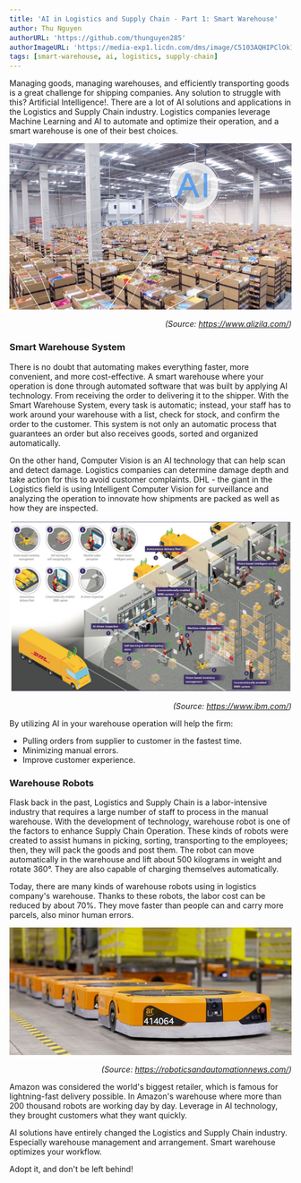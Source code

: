 ```yaml
---
title: 'AI in Logistics and Supply Chain - Part 1: Smart Warehouse'
author: Thu Nguyen
authorURL: 'https://github.com/thunguyen285'
authorImageURL: 'https://media-exp1.licdn.com/dms/image/C5103AQHIPClOk1d0Jw/profile-displayphoto-shrink_400_400/0/1556119647993?e=1632960000&v=beta&t=JgOibhNUIm7FpklsyGWpomRRTMefA5fMm4TbPQYhpbE'
tags: [smart-warehouse, ai, logistics, supply-chain]
---
```


Managing goods, managing warehouses,  and efficiently transporting goods is a great challenge for shipping companies. Any solution to struggle with this? Artificial Intelligence!. There are a lot of AI solutions and applications in the Logistics and Supply Chain industry. Logistics companies leverage Machine Learning and AI to automate and optimize their operation, and a smart warehouse is one of their best choices.

![banner](https://github.com/aioz-ai/ai-docs-cms/blob/main/content/blog/assets/2021-07-30-smart-warehouse/Screen-Shot-2018-05-31-at-2.04.27-PM.png?raw=true)
<!--truncate-->

*<div align="right">(Source: <a href="https://www.alizila.com/">https://www.alizila.com/</a>)</div>*

### Smart Warehouse System

There is no doubt that automating makes everything faster, more convenient, and more cost-effective. A smart warehouse where your operation is done through automated software that was built by applying AI technology. From receiving the order to delivering it to the shipper. With the Smart Warehouse System, every task is automatic; instead, your staff has to work around your warehouse with a list, check for stock, and confirm the order to the customer. This system is not only an automatic process that guarantees an order but also receives goods, sorted and organized automatically.

On the other hand, Computer Vision is an AI technology that can help scan and detect damage. Logistics companies can determine damage depth and take action for this to avoid customer complaints. DHL - the giant in the Logistics field is using Intelligent Computer Vision for surveillance and analyzing the operation to innovate how shipments are packed as well as how they are inspected.

![](https://github.com/aioz-ai/ai-docs-cms/blob/main/content/blog/assets/2021-07-30-smart-warehouse/DHL-info.jpeg?raw=true)

*<div align="right">(Source: <a href="https://www.ibm.com/">https://www.ibm.com/</a>)</div>*

By utilizing AI in your warehouse operation will help the firm:

- Pulling orders from supplier to customer in the fastest time.
- Minimizing manual errors.
- Improve customer experience.

### Warehouse Robots

Flask back in the past, Logistics and Supply Chain is a labor-intensive industry that requires a large number of staff to process in the manual warehouse. With the development of technology, warehouse robot is one of the factors to enhance Supply Chain Operation. These kinds of robots were created to assist humans in picking, sorting, transporting to the employees; then, they will pack the goods and post them. The robot can move automatically in the warehouse and lift about 500 kilograms in weight and rotate 360°. They are also capable of charging themselves automatically.

Today, there are many kinds of warehouse robots using in logistics company's warehouse. Thanks to these robots, the labor cost can be reduced by about 70%. They move faster than people can and carry more parcels, also minor human errors.

![](https://github.com/aioz-ai/ai-docs-cms/blob/main/content/blog/assets/2021-07-30-smart-warehouse/amazon-robotics-units-copy.jpeg?raw=true)

*<div align="right">(Source: <a href="https://roboticsandautomationnews.com/">https://roboticsandautomationnews.com/</a>)</div>*

Amazon was considered the world's biggest retailer, which is famous for lightning-fast delivery possible. In Amazon's warehouse where more than 200 thousand robots are working day by day. Leverage in AI technology, they brought customers what they want quickly.

AI solutions have entirely changed the Logistics and Supply Chain industry. Especially warehouse management and arrangement. Smart warehouse optimizes your workflow.

Adopt it, and don't be left behind!
